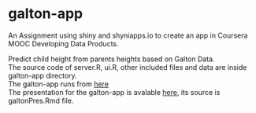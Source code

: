 # galton-app
An Assignment using shiny and shyniapps.io to create an app in Coursera MOOC Developing Data Products.   

Predict child height from parents heights based on Galton Data.   
The source code of server.R, ui.R, other included files and data are inside galton-app directory.   
The galton-app runs from [here](https://hien.shinyapps.io/galton-app)   
The presentation for the galton-app is avalable [here](http://mhtranvn.github.io/galton-app/galtonPres.html), its source is galtonPres.Rmd file.   





